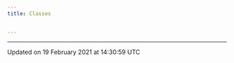 ```yaml
---
title: Classes


---
```









-------------------------------

Updated on 19 February 2021 at 14:30:59 UTC
